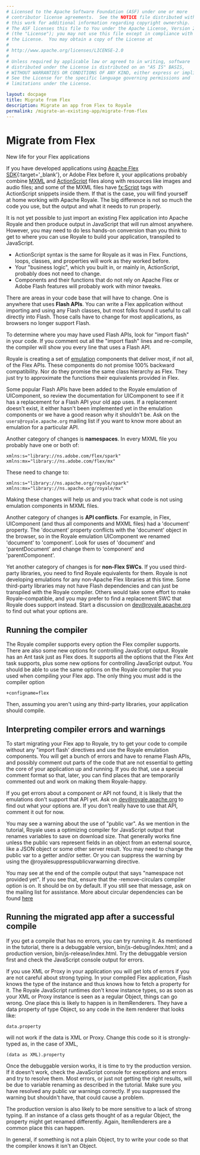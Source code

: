 ```yaml
---
# Licensed to the Apache Software Foundation (ASF) under one or more
# contributor license agreements.  See the NOTICE file distributed with
# this work for additional information regarding copyright ownership.
# The ASF licenses this file to You under the Apache License, Version 2.0
# (the "License"); you may not use this file except in compliance with
# the License.  You may obtain a copy of the License at
# 
# http://www.apache.org/licenses/LICENSE-2.0
# 
# Unless required by applicable law or agreed to in writing, software
# distributed under the License is distributed on an "AS IS" BASIS,
# WITHOUT WARRANTIES OR CONDITIONS OF ANY KIND, either express or implied.
# See the License for the specific language governing permissions and
# limitations under the License.

layout: docpage
title: Migrate from Flex
description: Migrate an app from Flex to Royale
permalink: /migrate-an-existing-app/migrate-from-flex
---
```


<!-- This is from material created by Peter Ent and modified by Tom Chiverton: https://cwiki.apache.org/confluence/pages/viewpage.action?pageId=34013930 -->


# Migrate from Flex

New life for your Flex applications

If you have developed applications using [Apache Flex SDK](https://flex.apache.org/){:target='_blank'}, or Adobe Flex before it, your applications probably combine [MXML](features/mxml) and [ActionScript](features/as3) files along with resources like images and audio files; and some of the MXML files have <fx:Script> tags with ActionScript snippets inside them. If that is the case, you will find yourself at home working with Apache Royale. The big difference is not so much the code you use, but the output and what it needs to run properly.

It is not yet possible to just import an existing Flex application into Apache Royale and then produce output in JavaScript that will run almost anywhere. However, you may need to do less hands-on conversion than you think to get to where you can use Royale to build your application, transpiled to JavaScript.

- ActionScript syntax is the same for Royale as it was in Flex. Functions, loops, classes, and properties will work as they worked before.
- Your "business logic", which you built in, or mainly in, ActionScript, probably does not need to change. 
- Components and their functions that do not rely on Apache Flex or Adobe Flash features will probably work with minor tweaks.

There are areas in your code base that will have to change. One is anywhere that uses **Flash APIs**. You can write a Flex application without importing and using any Flash classes, but most folks found it useful to call directly into Flash. Those calls have to change for most applications, as browsers no longer support Flash.

To determine where you may have used Flash APIs, look for "import flash" in your code. If you comment out all the "import flash" lines and re-compile, the compiler will show you every line that uses a Flash API.

Royale is creating a set of [emulation](/migrate-an-existing-app/emulation) components that deliver most, if not all, of the Flex APIs. These components do not promise 100% backward compatibility. Nor do they promise the same class hierarchy as Flex. They just try to approximate the functions their equivalents provided in Flex.

Some popular Flash APIs have been added to the Royale emulation of UIComponent, so review the documentation for UIComponent to see if it has a replacement for a Flash API your old app uses. If a replacement doesn't exist, it either hasn't been implemented yet in the emulation components or we have a good reason why it shouldn't be. Ask on the `users@royale.apache.org` mailing list if you want to know more about an emulation for a particular API.

Another category of changes is **namespaces**. In every MXML file you probably have one or both of:

```mxml
xmlns:s="library://ns.adobe.com/flex/spark" 
xmlns:mx="library://ns.adobe.com/flex/mx"

```

These need to change to:

```mxml
xmlns:s="library://ns.apache.org/royale/spark" 
xmlns:mx="library://ns.apache.org/royale/mx"

```

Making these changes will help us and you track what code is not using emulation components in MXML files.

Another category of changes is **API conflicts**. For example, in Flex, UIComponent (and thus all components and MXML files) had a 'document' property. The 'document' property conflicts with the 'document' object in the browser, so in the Royale emulation UIComponent we renamed 'document' to 'component'. Look for uses of 'document' and 'parentDocument' and change them to 'component' and 'parentComponent'.

Yet another category of changes is for **non-Flex SWCs**. If you used third-party libraries, you need to find Royale equivalents for them.  Royale is not developing emulations for any non-Apache Flex libraries at this time. Some third-party libraries may not have Flash dependencies and can just be transpiled with the Royale compiler. Others would take some effort to make Royale-compatible, and you may prefer to find a replacement SWC that Royale does support instead. Start a discussion on dev@royale.apache.org to find out what your options are.

## Running the compiler

The Royale compiler supports every option the Flex compiler supports. There are also some new options for controlling JavaScript output. Royale has an Ant task just as Flex does. It supports all the options that the Flex Ant task supports, plus some new options for controlling JavaScript output. You should be able to use the same options on the Royale compiler that you used when compiling your Flex app. The only thing you must add is the compiler option

`+configname=flex`

Then, assuming you aren't using any third-party libraries, your application should compile.

## Interpreting compiler errors and warnings

To start migrating your Flex app to Royale, try to get your code to compile without any "import flash' directives and use the Royale emulation components. You will get a bunch of errors and have to rename Flash APIs, and possibly comment out parts of the code that are not essential to getting the core of your application up and running. If you do that, use a special comment format so that, later, you can find places that are temporarily commented out and work on making them Royale-happy.

If you get errors about a component or API not found, it is likely that the emulations don't support that API yet. Ask on dev@royale.apache.org to find out what your options are. If you don't really have to use that API, comment it out for now.

You may see a warning about the use of "public var". As we mention in the tutorial, Royale uses a optimizing compiler for JavaScript output that renames variables to save on download size. That generally works fine unless the public vars represent fields in an object from an external source, like a JSON object or some other server result. You may need to change the public var to a getter and/or setter. Or you can suppress the warning by using the @royalesuppresspublicvarwarning directive.

You may see at the end of the compile output that says "namespace not provided yet". If you see that, ensure that the -remove-circulars compiler option is on. It should be on by default. If you still see that message, ask on the mailing list for assistance. More about circular dependencies can be found [here](migrate-an-existing-app/circular-dependencies.html)

## Running the migrated app after a successful compile

If you get a compile that has no errors, you can try running it. As mentioned in the tutorial, there is a debuggable version, bin/js-debug/index.html; and a production version, bin/js-release/index.html. Try the debuggable version first and check the JavaScript console output for errors.

If you use XML or Proxy in your application you will get lots of errors if you are not careful about strong typing. In your compiled Flex application, Flash knows the type of the instance and thus knows how to fetch a property for it. The Royale JavaScript runtimes don't know instance types, so as soon as your XML or Proxy instance is seen as a regular Object, things can go wrong. One place this is likely to happen is in ItemRenderers. They have a data property of type Object, so any code in the item renderer that looks like:

`data.property`

will not work if the data is XML or Proxy. Change this code so it is strongly-typed as, in the case of XML,

`(data as XML).property`

Once the debuggable version works, it is time to try the production version. If it doesn't work, check the JavaScript console for exceptions and errors and try to resolve them. Most errors, or just not getting the right results, will be due to variable renaming as described in the tutorial. Make sure you have resolved any public var warnings correctly. If you suppressed the warning but shouldn't have, that could cause a problem.

The production version is also likely to be more sensitive to a lack of strong typing. If an instance of a class gets thought of as a regular Object, the property might get renamed differently. Again, ItemRenderers are a common place this can happen.

In general, if something is not a plain Object, try to write your code so that the compiler knows it isn't an Object.
